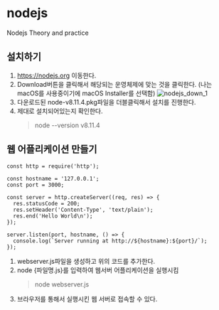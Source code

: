 # nodejs
Nodejs Theory and practice

## 설치하기
1. https://nodejs.org 이동한다.
2. Download버튼을 클릭해서 해당되는 운영체제에 맞는 것을 클릭한다.
(나는 macOS를 사용중이기에 macOS Installer를 선택함)
![nodejs_down_1](https://user-images.githubusercontent.com/18157844/44954325-54e27c00-aedb-11e8-9892-f166ec7a4af8.png)
3. 다운로드된 node-v8.11.4.pkg파일을 더블클릭해서 설치를 진행한다.
4. 제대로 설치되어있는지 확인한다. 
	> node --version
	v8.11.4


## 웹 어플리케이션 만들기
~~~
const http = require('http');

const hostname = '127.0.0.1';
const port = 3000;

const server = http.createServer((req, res) => {
  res.statusCode = 200;
  res.setHeader('Content-Type', 'text/plain');
  res.end('Hello World\n');
});
 
server.listen(port, hostname, () => {
  console.log(`Server running at http://${hostname}:${port}/`);
});
~~~
1. webserver.js파일을 생성하고 위의 코드를 추가한다. 
2. node {파일명.js}를 입력하여 웹서버 어플리케이션을 실행시킴
	> node webserver.js
2. 브라우저를 통해서 실행시킨 웹 서버로 접속할 수 있다.
